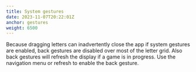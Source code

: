 ```yaml
---
title: System gestures
date: 2023-11-07T20:22:01Z
anchor: gestures
weight: 6500
---
```


Because dragging letters can inadvertently close the app if system
gestures are enabled, back gestures are disabled over most of the
letter grid. Also back gestures will refresh the display if a game is
in progress. Use the navigation menu or refresh to enable the back
gesture.
